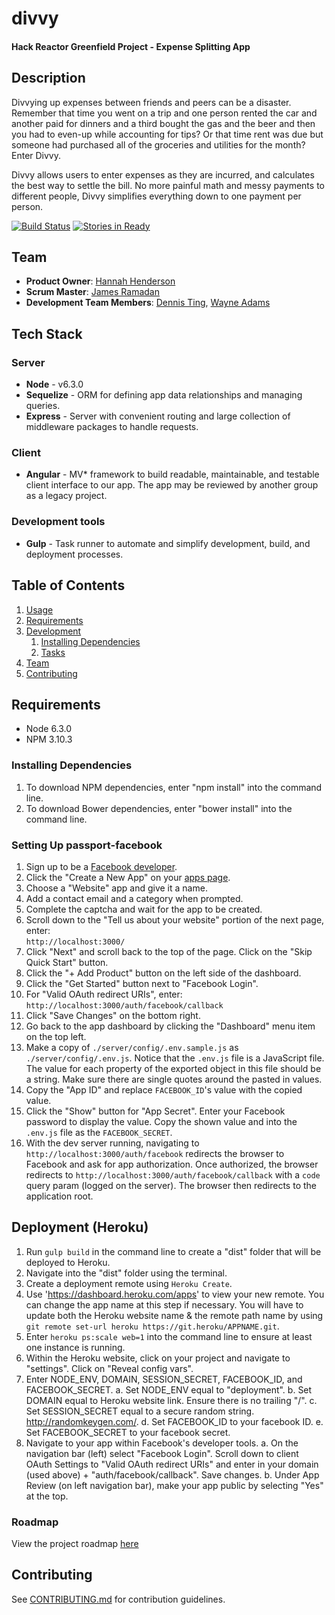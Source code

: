 # divvy

#### Hack Reactor Greenfield Project - Expense Splitting App

## Description
Divvying up expenses between friends and peers can be a disaster. Remember that time you went on a trip and one person rented the car and another paid for dinners and a third bought the gas and the beer and then you had to even-up while accounting for tips? Or that time rent was due but someone had purchased all of the groceries and utilities for the month? Enter Divvy.

Divvy allows users to enter expenses as they are incurred, and calculates the best way to settle the bill. No more painful math and messy payments to different people, Divvy simplifies everything down to one payment per person.

[![Build Status](https://travis-ci.org/devhart/divvy.svg?branch=master)](https://travis-ci.org/devhart/divvy.svg?branch=master)
[![Stories in Ready](https://badge.waffle.io/devhart/divvy.png?label=ready&title=Ready)](https://waffle.io/devhart/divvy)

## Team

  - __Product Owner__: [Hannah Henderson](https://github.com/hchsquared)
  - __Scrum Master__: [James Ramadan](https://github.com/jamesramadan)
  - __Development Team Members__: [Dennis Ting](https://github.com/dting), [Wayne Adams](https://github.com/wayneadams)

## Tech Stack

### Server
  - __Node__ - v6.3.0
  - __Sequelize__ - ORM for defining app data relationships and managing queries.
  - __Express__ - Server with convenient routing and large collection of middleware packages to handle requests.
  
### Client
  - __Angular__ - MV* framework to build readable, maintainable, and testable client interface to our app. The app may be reviewed by another group as a legacy project.

### Development tools
  - __Gulp__ - Task runner to automate and simplify development, build, and deployment processes.

## Table of Contents

1. [Usage](#Usage)
2. [Requirements](#requirements)
3. [Development](#development)
    1. [Installing Dependencies](#installing-dependencies)
    2. [Tasks](#tasks)
4. [Team](#team)
5. [Contributing](#contributing)

## Requirements

- Node 6.3.0
- NPM 3.10.3

### Installing Dependencies

1. To download NPM dependencies, enter "npm install" into the command line.
2. To download Bower dependencies, enter "bower install" into the command line.

### Setting Up passport-facebook

1. Sign up to be a [Facebook developer](https://developers.facebook.com/).
2. Click the "Create a New App" on your [apps page](https://developers.facebook.com/apps/).
3. Choose a "Website" app and give it a name.
4. Add a contact email and a category when prompted.
5. Complete the captcha and wait for the app to be created.
6. Scroll down to the "Tell us about your website" portion of the next page, enter:  
     `http://localhost:3000/`
7. Click "Next" and scroll back to the top of the page. Click on the "Skip Quick Start" button.
8. Click the "+ Add Product" button on the left side of the dashboard.
9. Click the "Get Started" button next to "Facebook Login".  
10. For "Valid OAuth redirect URIs", enter:  
     `http://localhost:3000/auth/facebook/callback`
11. Click "Save Changes" on the bottom right.
12. Go back to the app dashboard by clicking the "Dashboard" menu item on the top left.
13. Make a copy of `./server/config/.env.sample.js` as `./server/config/.env.js`. Notice that the `.env.js` file is a JavaScript file. The value for each property of the exported object in this file should be a string. Make sure there are single quotes around the pasted in values.
14. Copy the "App ID" and replace `FACEBOOK_ID`'s value with the copied value.
15. Click the "Show" button for "App Secret". Enter your Facebook password to display the value. Copy the shown value and into the `.env.js` file as the `FACEBOOK_SECRET`.
16. With the dev server running, navigating to `http://localhost:3000/auth/facebook` redirects the browser to Facebook and ask for app authorization. Once authorized, the browser redirects to `http://localhost:3000/auth/facebook/callback` with a `code` query param (logged on the server). The browser then redirects to the application root.

## Deployment (Heroku)

1. Run `gulp build` in the command line to create a "dist" folder that will be deployed to Heroku.
2. Navigate into the "dist" folder using the terminal.
3. Create a deployment remote using `Heroku Create`.
4. Use 'https://dashboard.heroku.com/apps' to view your new remote. You can change the app name at this step if necessary. You will have to update both the Heroku website name & the remote path name by using `git remote set-url heroku https://git.heroku/APPNAME.git`.
4. Enter `heroku ps:scale web=1` into the command line to ensure at least one instance is running.
5. Within the Heroku website, click on your project and navigate to "settings". Click on "Reveal config vars".
6. Enter NODE_ENV, DOMAIN, SESSION_SECRET, FACEBOOK_ID, and FACEBOOK_SECRET.
  a. Set NODE_ENV equal to "deployment".
  b. Set DOMAIN equal to Heroku website link. Ensure there is no trailing "/".
  c. Set SESSION_SECRET equal to a secure random string. http://randomkeygen.com/. 
  d. Set FACEBOOK_ID to your facebook ID.
  e. Set FACEBOOK_SECRET to your facebook secret.
7. Navigate to your app within Facebook's developer tools. 
  a. On the navigation bar (left) select "Facebook Login". Scroll down to client OAuth Settings to "Valid OAuth redirect URIs" and enter in your domain (used above) + "auth/facebook/callback". Save changes.
  b. Under App Review (on left navigation bar), make your app public by selecting "Yes" at the top.

### Roadmap

View the project roadmap [here](https://github.com/devhart/divvy/issues)


## Contributing

See [CONTRIBUTING.md](CONTRIBUTING.md) for contribution guidelines.
